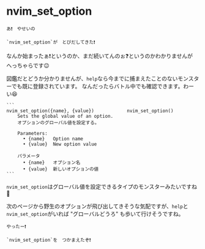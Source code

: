 # nvim_set_option

```
あ❗　やせいの

`nvim_set_option`が　とびだしてきた❗
```

なんか始まったぁ❗というのか、まだ続いてんのぉ❓というのかわかりませんが へっちゃらです😉

図鑑だとどうか分かりませんが、`help`なら今までに捕まえたことのないモンスターでも既に登録されています。
なんだったらバトル中でも確認できます。わーい😆

~~~admonish info title=":h nvim_set_option"
```
nvim_set_option({name}, {value})            nvim_set_option()
    Sets the global value of an option.
    オプションのグローバル値を設定する。

    Parameters:  
      • {name}   Option name
      • {value}  New option value

    パラメータ  
      • {name}   オプション名
      • {value}  新しいオプションの値
```
~~~

`nvim_set_option`はグローバル値を設定できるタイプのモンスターみたいですね🤔

次のページから野生のオプションが飛び出してきそうな気配ですが、`help`と`nvim_set_option`がいれば "グローバルどうろ" も歩いて行けそうですね。

```admonish success
やったー❗

`nvim_set_option`を　つかまえたぞ❗
```
